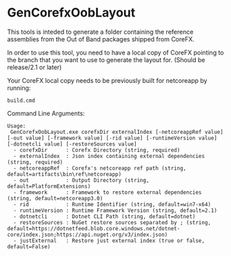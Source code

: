 # GenCorefxOobLayout

This tools is inteded to generate a folder containing the reference assemblies from the Out of Band packages shipped from CoreFX.

In order to use this tool, you need to have a local copy of CoreFX pointing to the branch that you want to use to generate the layout for. (Should be release/2.1 or later)

Your CoreFX local copy needs to be previously built for netcoreapp by running:
```
build.cmd
```

Command Line Arguments:
```
Usage:
 GenCorefxOobLayout.exe corefxDir externalIndex [-netcoreappRef value] [-out value] [-framework value] [-rid value] [-runtimeVersion value] [-dotnetcli value] [-restoreSources value]
  - corefxDir      : Corefx Directory (string, required)
  - externalIndex  : Json index containing external dependencies (string, required)
  - netcoreappRef  : Corefx's netcoreapp ref path (string, default=artifacts\bin\ref\netcoreapp)
  - out            : Output Directory (string, default=PlatformExtensions)
  - framework      : Framework to restore external dependencies (string, default=netcoreapp3.0)
  - rid            : Runtime Identifier (string, default=win7-x64)
  - runtimeVersion : Runtime Framework Version (string, default=2.1)
  - dotnetcli      : Dotnet CLI Path (string, default=dotnet)
  - restoreSources : NuGet restore sources separated by ; (string, default=https://dotnetfeed.blob.core.windows.net/dotnet-core/index.json;https://api.nuget.org/v3/index.json)
  - justExternal   : Restore just external index (true or false, default=False)
  ```
